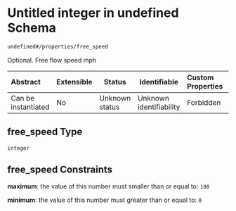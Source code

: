 # Untitled integer in undefined Schema

```txt
undefined#/properties/free_speed
```

Optional. Free flow speed mph


| Abstract            | Extensible | Status         | Identifiable            | Custom Properties | Additional Properties | Access Restrictions | Defined In                                                              |
| :------------------ | ---------- | -------------- | ----------------------- | :---------------- | --------------------- | ------------------- | ----------------------------------------------------------------------- |
| Can be instantiated | No         | Unknown status | Unknown identifiability | Forbidden         | Allowed               | none                | [link.schema.json\*](../../out/link.schema.json "open original schema") |

## free_speed Type

`integer`

## free_speed Constraints

**maximum**: the value of this number must smaller than or equal to: `100`

**minimum**: the value of this number must greater than or equal to: `0`
